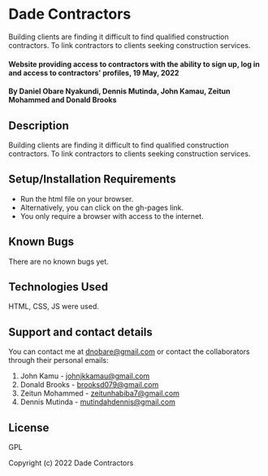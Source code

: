 # Dade Contractors
Building clients are finding it difficult to find qualified construction contractors. To link contractors to clients seeking construction services.

#### Website providing access to contractors with the ability to sign up, log in and access to contractors' profiles, 19 May, 2022

#### By **Daniel Obare Nyakundi, Dennis Mutinda, John Kamau, Zeitun Mohammed and Donald Brooks**

## Description

Building clients are finding it difficult to find qualified construction contractors. To link contractors to clients seeking construction services.

## Setup/Installation Requirements

* Run the html file on your browser.
* Alternatively, you can click on the gh-pages link.
* You only require a browser with access to the internet.

## Known Bugs

There are no known bugs yet.

## Technologies Used

HTML, CSS, JS were used.

## Support and contact details

You can contact me at dnobare@gmail.com
or contact the collaborators through their personal emails:
1. John Kamu - johnjkkamau@gmail.com
2. Donald Brooks - brooksd079@gmail.com
3. Zeitun Mohammed - zeitunhabiba7@gmail.com
4. Dennis Mutinda - mutindahdennis@gmail.com

## License

GPL

Copyright (c) 2022 Dade Contractors
